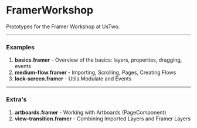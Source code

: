 # FramerWorkshop
Prototypes for the Framer Workshop at UsTwo.

---

### Examples


1. **basics.framer** - Overview of the basics: layers, properties, dragging, events
2. **medium-flow.framer** - Importing, Scrolling, Pages, Creating Flows
3. **lock-screen.framer** - Utils.Modulate and Events

---

### Extra's

1. **artboards.framer** - Working with Artboards (PageComponent)
2. **view-transition.framer** - Combining Imported Layers and Framer Layers
